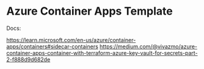 # Azure Container Apps Template


Docs:

https://learn.microsoft.com/en-us/azure/container-apps/containers#sidecar-containers
https://medium.com/@vivazmo/azure-container-apps-container-with-terraform-azure-key-vault-for-secrets-part-2-f888d9d682de
